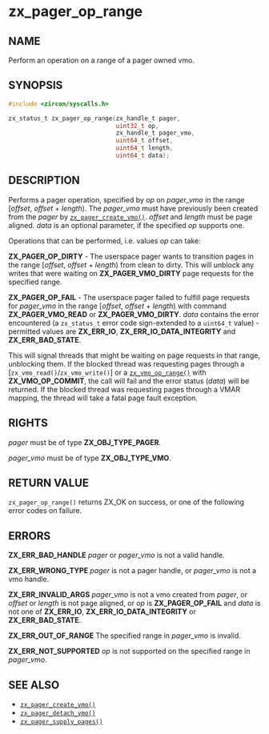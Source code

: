 # zx_pager_op_range

## NAME

<!-- Contents of this heading updated by update-docs-from-fidl, do not edit. -->

Perform an operation on a range of a pager owned vmo.

## SYNOPSIS

<!-- Contents of this heading updated by update-docs-from-fidl, do not edit. -->

```c
#include <zircon/syscalls.h>

zx_status_t zx_pager_op_range(zx_handle_t pager,
                              uint32_t op,
                              zx_handle_t pager_vmo,
                              uint64_t offset,
                              uint64_t length,
                              uint64_t data);
```

## DESCRIPTION

Performs a pager operation, specified by *op* on *pager_vmo* in the range [*offset*, *offset* +
*length*). The *pager_vmo* must have previously been created from the *pager* by
[`zx_pager_create_vmo()`]. *offset* and *length* must be page aligned. *data* is an optional
parameter, if the specified *op* supports one.

Operations that can be performed, i.e. values *op* can take:

**ZX_PAGER_OP_DIRTY** - The userspace pager wants to transition pages in the range [*offset*,
*offset* + *length*) from clean to dirty. This will unblock any writes that were waiting on
**ZX_PAGER_VMO_DIRTY** page requests for the specified range.

**ZX_PAGER_OP_FAIL** - The userspace pager failed to fulfill page requests for *pager_vmo* in the
range [*offset*, *offset* + *length*) with command **ZX_PAGER_VMO_READ** or **ZX_PAGER_VMO_DIRTY**.
*data* contains the error encountered (a `zx_status_t` error code sign-extended to a `uint64_t`
value) - permitted values are **ZX_ERR_IO**, **ZX_ERR_IO_DATA_INTEGRITY** and **ZX_ERR_BAD_STATE**.

This will signal threads that might be waiting on page requests in that range, unblocking them. If
the blocked thread was requesting pages through a [`zx_vmo_read()`/`zx_vmo_write()`] or a
[`zx_vmo_op_range()`] with **ZX_VMO_OP_COMMIT**, the call will fail and the error status (*data*)
will be returned. If the blocked thread was requesting pages through a VMAR mapping, the thread will
take a fatal page fault exception.

## RIGHTS

<!-- Contents of this heading updated by update-docs-from-fidl, do not edit. -->

*pager* must be of type **ZX_OBJ_TYPE_PAGER**.

*pager_vmo* must be of type **ZX_OBJ_TYPE_VMO**.

## RETURN VALUE

`zx_pager_op_range()` returns ZX_OK on success, or one of the following error codes on failure.

## ERRORS

**ZX_ERR_BAD_HANDLE** *pager* or *pager_vmo* is not a valid handle.

**ZX_ERR_WRONG_TYPE** *pager* is not a pager handle, or *pager_vmo* is not a vmo handle.

**ZX_ERR_INVALID_ARGS**  *pager_vmo* is not a vmo created from *pager*, or *offset* or *length* is
not page aligned, or *op* is **ZX_PAGER_OP_FAIL** and *data* is not one of **ZX_ERR_IO**,
**ZX_ERR_IO_DATA_INTEGRITY** or **ZX_ERR_BAD_STATE**.

**ZX_ERR_OUT_OF_RANGE** The specified range in *pager_vmo* is invalid.

**ZX_ERR_NOT_SUPPORTED**  *op* is not supported on the specified range in *pager_vmo*.

## SEE ALSO

 - [`zx_pager_create_vmo()`]
 - [`zx_pager_detach_vmo()`]
 - [`zx_pager_supply_pages()`]

<!-- References updated by update-docs-from-fidl, do not edit. -->

[`zx_pager_create_vmo()`]: pager_create_vmo.md
[`zx_pager_detach_vmo()`]: pager_detach_vmo.md
[`zx_pager_supply_pages()`]: pager_supply_pages.md
[`zx_vmo_op_range()`]: vmo_op_range.md
[`zx_vmo_read()`]: vmo_read.md
